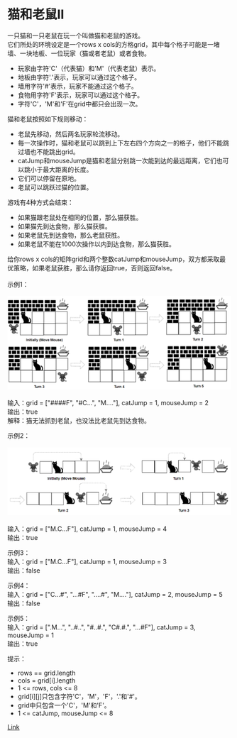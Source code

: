 <h1>猫和老鼠II</h1>

一只猫和一只老鼠在玩一个叫做猫和老鼠的游戏。</br>
它们所处的环境设定是一个rows x cols的方格grid，其中每个格子可能是一堵墙、一块地板、一位玩家（猫或者老鼠）或者食物。</br>
- 玩家由字符'C'（代表猫）和'M'（代表老鼠）表示。</br>
- 地板由字符'.'表示，玩家可以通过这个格子。</br>
- 墙用字符'#'表示，玩家不能通过这个格子。</br>
- 食物用字符'F'表示，玩家可以通过这个格子。</br>
- 字符'C'，'M'和'F'在grid中都只会出现一次。</br>

猫和老鼠按照如下规则移动：</br>
- 老鼠先移动，然后两名玩家轮流移动。</br>
- 每一次操作时，猫和老鼠可以跳到上下左右四个方向之一的格子，他们不能跳过墙也不能跳出grid。</br>
- catJump和mouseJump是猫和老鼠分别跳一次能到达的最远距离，它们也可以跳小于最大距离的长度。</br>
- 它们可以停留在原地。</br>
- 老鼠可以跳跃过猫的位置。</br>

游戏有4种方式会结束：</br>
- 如果猫跟老鼠处在相同的位置，那么猫获胜。</br>
- 如果猫先到达食物，那么猫获胜。</br>
- 如果老鼠先到达食物，那么老鼠获胜。</br>
- 如果老鼠不能在1000次操作以内到达食物，那么猫获胜。</br>

给你rows x cols的矩阵grid和两个整数catJump和mouseJump，双方都采取最优策略，如果老鼠获胜，那么请你返回true，否则返回false。</br>
</br>
示例1：</br>
</br>![](./image/1.png)</br></br>
输入：grid = ["####F", "#C...", "M...."], catJump = 1, mouseJump = 2</br>
输出：true</br>
解释：猫无法抓到老鼠，也没法比老鼠先到达食物。</br>

示例2：</br>
</br>![](./image/2.png)</br></br>
输入：grid = ["M.C...F"], catJump = 1, mouseJump = 4</br>
输出：true</br>

示例3：</br>
输入：grid = ["M.C...F"], catJump = 1, mouseJump = 3</br>
输出：false</br>

示例4：</br>
输入：grid = ["C...#", "...#F", "....#", "M...."], catJump = 2, mouseJump = 5</br>
输出：false</br>

示例5：</br>
输入：grid = [".M...", "..#..", "#..#.", "C#.#.", "...#F"], catJump = 3, mouseJump = 1</br>
输出：true</br>

提示：
- rows == grid.length
- cols = grid[i].length
- 1 <= rows, cols <= 8
- grid[i][j]只包含字符'C'，'M'，'F'，'.'和'#'。
- grid中只包含一个'C'，'M'和'F'。
- 1 <= catJump, mouseJump <= 8

[Link](https://leetcode.cn/problems/cat-and-mouse-ii/)